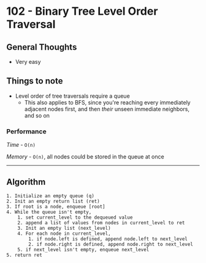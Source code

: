 # 102 - Binary Tree Level Order Traversal

## General Thoughts
- Very easy

## Things to note
- Level order of tree traversals require a queue
     - This also applies to BFS, since you're reaching every immediately adjacent nodes first, and then *their* unseen immediate neighbors, and so on

### Performance

*Time* - `O(n)`

*Memory* - `O(n)`, all nodes could be stored in the queue at once

---

## Algorithm
```
1. Initialize an empty queue (q)
2. Init an empty return list (ret)
3. If root is a node, enqueue [root]
4. While the queue isn't empty,
    1. set current_level to the dequeued value 
    2. append a list of values from nodes in current_level to ret
    3. Init an empty list (next_level)
    4. For each node in current_level,
        1. if node.left is defined, append node.left to next_level
        2. if node.right is defined, append node.right to next_level
    5. if next_level isn't empty, enqueue next_level
5. return ret
```